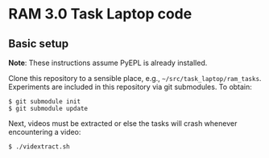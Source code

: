 # RAM 3.0 Task Laptop code

## Basic setup

**Note**: These instructions assume PyEPL is already installed.

Clone this repository to a sensible place, e.g.,
`~/src/task_laptop/ram_tasks`. Experiments are included in this repository via
git submodules. To obtain:

```
$ git submodule init
$ git submodule update
```

Next, videos must be extracted or else the tasks will crash whenever
encountering a video:

```
$ ./vidextract.sh
```
